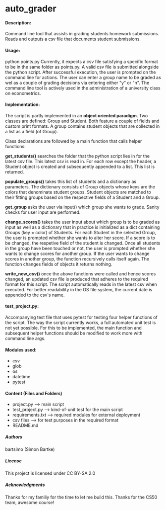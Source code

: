 # auto_grader

#### Description:
Command line tool that assists in grading students homework submissions. Reads and outputs a csv file that documents student submissions.

#### Usage:
python points.py
Currently, it expects a csv file satisfying a specific format to be in the same folder as points.py.
A valid csv file is submitted alongside the python script.
After successful execution, the user is prompted on the command line for actions. The user can enter a group name to be graded as wel as a couple of grading decisions via entering either "y" or "n". The command line tool is actively used in the administration of a university class on econometrics.

#### Implementation:
The script is partly implemented in an **object oriented paradigm**. Two classes are defined: Group and Student. Both feature a couple of fields and custom print formats. A group contains student objects that are collected in a list as a field (of Group).

Class declarations are followed by a main function that calls helper functions:

**get_students()** searches the folder that the python script lies in for the latest csv file. This latest csv is read in. For each row except the header, a Student object is created and subsequently appended to a list. This list is returned.

**populate_groups()** takes this list of students and a dictionary as parameters. The dictionary consists of Group objects whose keys are the colors that denominate student groups. Student objects are matched to their fitting groups based on the respective fields of a Student and a Group.

**get_group** asks the user via input() which group she wants to grade. Sanity checks for user input are performed.

**change_scores()** takes the user input about which group is to be graded as input as well as a dictionary that in practice is initialized as a dict containing Groups (key = color) of Students. For each Student in the selected Group, the user is prompted whether she wants to alter her score. If a score is to be changed, the respetive field of the student is changed. Once all students in the group have been touched or not, the user is prompted whether she wants to change scores for another group. If the user wants to change scores in another group, the function recursively calls itself again. The function changes fields of objects it returns nothing.

**write_new_csv()** once the above functions were called and hence scores changed, an updated csv file is produced that adheres to the required format for this script. The script automatically reads in the latest csv when executed. For better readability in the OS file system, the current date is appended to the csv's name.

#### test_project.py:
Accompanying test file that
uses pytest for testing four helper functions of the script. The way the script currently works, a full automated unit test is not yet possible. For this to be implemented, the main function and subsequent helper functions should be modified to work more with command line args.

#### Modules used:
+ csv
+ glob
+ os
+ datetime
+ pytest

#### Content (Files and Folders)
+ project.py --> main script
+ test_project.py --> kind-of-unit test for the main script
+ requirements.txt --> required modules for external deployment
+ csv files --> for test purposes in the required format
+ README.md

##### Authors
bartsimo (Simon Bartke)

##### License
This project is licensed under CC BY-SA 2.0

##### Acknowledgments
Thanks for my familiy for the time to let me build this. Thanks for the CS50 team, awesome course!
